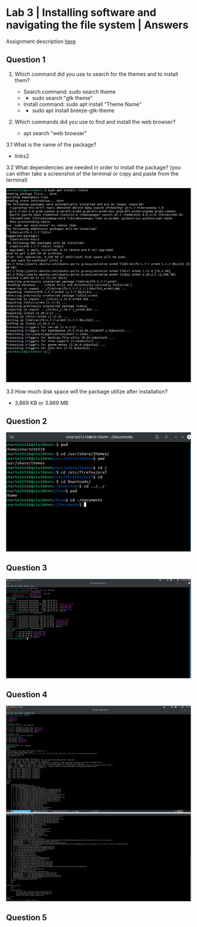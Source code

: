 # Lab 3 | Installing software and navigating the file system | Answers
Assignment description [here](https://raw.githubusercontent.com/ra559/cis106/main/labs/lab3.md)

## Question 1

1. Which command did you use to search for the themes and to install them?

   * Search command: sudo search theme
   * - sudo search "gtk theme"
   * Install command: sudo apt install "Theme Name" 
   * - sudo apt install breeze-gtk-theme

2. Which commands did you use to find and install the web browser?

   * apt search "web browser"

3.1 What is the name of the package?

* links2  

3.2 What dependencies are needed in order to install the package? (you can either take a screenshot of the terminal or copy and paste from the terminal)

![Terminal](../images/question3lab3.png)

3.3 How much disk space will the package utilize after installation?

  * 3,869 KB or 3.869 MB
 

## Question 2

![Question2](../images/question2lab3.png)

## Question 3

![Question3](../images/q3lab3.png)

## Question 4

![Question4](../images/question4lab3.png)
![Question4](../images/question4l3.png)

## Question 5